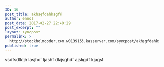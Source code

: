 ```yaml
---
ID: 16
post_title: akhsgfdahksgfd
author: ennol
post_date: 2017-02-27 22:40:29
post_excerpt: ""
layout: syncpost
permalink: >
  http://stockholmcoder.com.w0139153.kasserver.com/syncpost/akhsgfdahksgfd/
published: true
---
```

vsdfsdfkljh lasjhdf ljashf dlajsghdf ajshgdf kjagsf